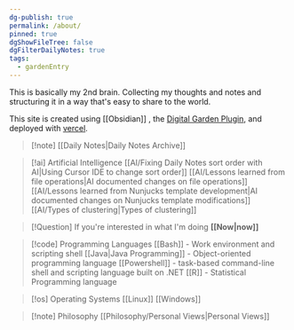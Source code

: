 ```yaml
---
dg-publish: true
permalink: /about/
pinned: true
dgShowFileTree: false
dgFilterDailyNotes: true
tags:
  - gardenEntry
---
```



This is basically my 2nd brain. Collecting my thoughts and notes and structuring it in a way that's easy to share to the world. 

This site is created using [[Obsidian]] , the [Digital Garden Plugin](https://dg-docs.ole.dev/), and deployed with [vercel](https://vercel.com/). 


>[!note] [[Daily Notes|Daily Notes Archive]]

> [!ai] Artificial Intelligence
> [[AI/Fixing Daily Notes sort order with AI|Using Cursor IDE to change sort order]]
> [[AI/Lessons learned from file operations|AI documented changes on file operations]]
> [[AI/Lessons learned from Nunjucks template development|AI documented changes on Nunjucks template modifications]]
> [[AI/Types of clustering|Types of clustering]]

>[!Question] If you're interested in what I'm doing **[[Now|now]]**

>[!code] Programming Languages
>[[Bash]] - Work environment and scripting shell
>[[Java|Java Programming]] - Object-oriented programming language
>[[Powershell]] -  task-based command-line shell and scripting language built on .NET
>[[R]] - Statistical Programming language

>[!os] Operating Systems
> [[Linux]]
> [[Windows]]

>[!note] Philosophy
> [[Philosophy/Personal Views|Personal Views]]


